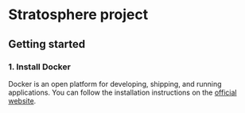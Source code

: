 # Stratosphere project

## Getting started

### 1. Install Docker

Docker is an open platform for developing, shipping, and running applications.
You can follow the installation instructions on the [official website](https://docs.docker.com/get-docker/).
